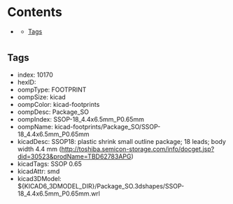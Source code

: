 



Contents
========

* [](#)
	* [Tags](#tags)

# 

## Tags

- index: 10170
- hexID: 
- oompType: FOOTPRINT
- oompSize: kicad
- oompColor: kicad-footprints
- oompDesc: Package_SO
- oompIndex: SSOP-18_4.4x6.5mm_P0.65mm
- oompName: kicad-footprints/Package_SO/SSOP-18_4.4x6.5mm_P0.65mm
- kicadDesc: SSOP18: plastic shrink small outline package; 18 leads; body width 4.4 mm (http://toshiba.semicon-storage.com/info/docget.jsp?did=30523&prodName=TBD62783APG)
- kicadTags: SSOP 0.65
- kicadAttr: smd
- kicad3DModel: ${KICAD6_3DMODEL_DIR}/Package_SO.3dshapes/SSOP-18_4.4x6.5mm_P0.65mm.wrl
